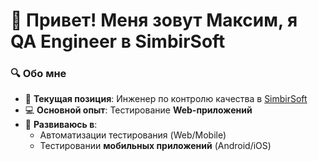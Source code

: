 # 👋 Привет! Меня зовут Максим, я QA Engineer в SimbirSoft

### 🔍 Обо мне
- 🏢 **Текущая позиция**: Инженер по контролю качества в [SimbirSoft](https://simbirsoft.com/)  
- 💻 **Основной опыт**: Тестирование **Web-приложений**   
- 🚀 **Развиваюсь в**:  
  - Автоматизации тестирования (Web/Mobile)  
  - Тестировании **мобильных приложений** (Android/iOS)  

